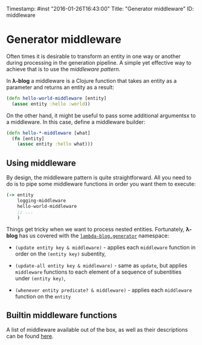 Timestamp: #inst "2016-01-26T16:43:00"
Title: "Generator middleware"
ID: middleware

# Generator middleware

Often times it is desirable to transform an entity in one way or another during processing in the generation pipeline. A simple yet effective way to achieve that is to use the *middleware pattern*.

In **λ-blog** a middleware is a Clojure function that takes an entity as a parameter and returns an entity as a result:

```clojure
(defn hello-world-middleware [entity]
  (assoc entity :hello :world))
```

On the other hand, it might be useful to pass some additional argumentsx to a middleware. In this case, define a middleware builder:

```clojure
(defn hello-*-middleware [what]
  (fn [entity]
    (assoc entity :hello what)))
```

## Using middleware

By design, the middleware pattern is quite straightforward. All you need to do is to pipe some middleware functions in order you want them to execute:

```clojure
(-> entity
    logging-middleware
    hello-world-middleware
    ;; ...
    )
```

Things get tricky when we want to process nested entities. Fortunately, **λ-blog** has us covered with the [`lambda-blog.generator`](https://idorobots.github.io/lambda-blog/api/lambda-blog.generator.html) namespace:

- `(update entity key & middleware)` - applies each `middleware` function in order on the `(entity key)` subentity,

- `(update-all entity key & middleware)` - same as `update`, but applies `middleware` functions to each element of a sequence of subentities under `(entity key)`,

- `(whenever entity predicate? & middleware)` - applies each `middleware` function on the `entity`

## Builtin middleware functions

A list of middleware available out of the box, as well as their descriptions can be found [here](https://idorobots.github.io/lambda-blog/api/lambda-blog.middleware.html).
